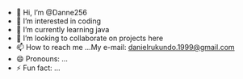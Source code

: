 - 👋 Hi, I’m @Danne256
- 👀 I’m interested in coding
- 🌱 I’m currently learning java
- 💞️ I’m looking to collaborate on projects here
- 📫 How to reach me ...My e-mail: danielrukundo.1999@gmail.com
- 😄 Pronouns: ...
- ⚡ Fun fact: ...

<!---
Danne256/Danne256 is a ✨ special ✨ repository because its `README.md` (this file) appears on your GitHub profile.
You can click the Preview link to take a look at your changes.
--->
